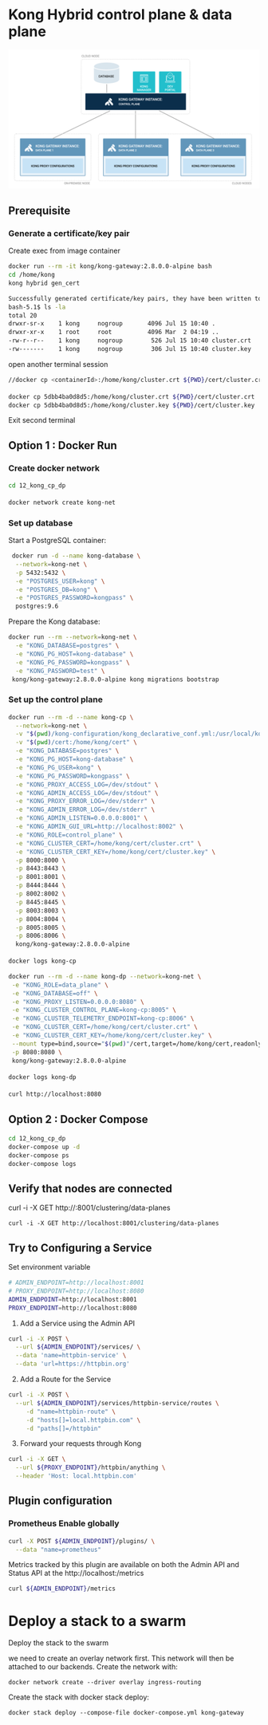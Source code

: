 # Kong Hybrid control plane & data plane

![a](./images/172ce018ea037fa7b8957636084582b1.png)

## Prerequisite 
### Generate a certificate/key pair
Create exec from image container
```bash
docker run --rm -it kong/kong-gateway:2.8.0.0-alpine bash
cd /home/kong
kong hybrid gen_cert
```

```bash
Successfully generated certificate/key pairs, they have been written to: '/home/kong/cluster.crt' and '/home/kong/cluster.key'.
bash-5.1$ ls -la
total 20
drwxr-sr-x    1 kong     nogroup       4096 Jul 15 10:40 .
drwxr-xr-x    1 root     root          4096 Mar  2 04:19 ..
-rw-r--r--    1 kong     nogroup        526 Jul 15 10:40 cluster.crt
-rw-------    1 kong     nogroup        306 Jul 15 10:40 cluster.key
```

open another terminal session
```bash
//docker cp <containerId>:/home/kong/cluster.crt ${PWD}/cert/cluster.crt

docker cp 5dbb4ba0d8d5:/home/kong/cluster.crt ${PWD}/cert/cluster.crt
docker cp 5dbb4ba0d8d5:/home/kong/cluster.key ${PWD}/cert/cluster.key
```
Exit second terminal

## Option 1 : Docker Run 

### Create docker network
```bash
cd 12_kong_cp_dp

docker network create kong-net
```

### Set up database
Start a PostgreSQL container:
```bash
 docker run -d --name kong-database \
  --network=kong-net \
  -p 5432:5432 \
  -e "POSTGRES_USER=kong" \
  -e "POSTGRES_DB=kong" \
  -e "POSTGRES_PASSWORD=kongpass" \
  postgres:9.6
```

Prepare the Kong database:
```bash
docker run --rm --network=kong-net \
  -e "KONG_DATABASE=postgres" \
  -e "KONG_PG_HOST=kong-database" \
  -e "KONG_PG_PASSWORD=kongpass" \
  -e "KONG_PASSWORD=test" \
 kong/kong-gateway:2.8.0.0-alpine kong migrations bootstrap
```

### Set up the control plane
```bash
docker run --rm -d --name kong-cp \
  --network=kong-net \
  -v "$(pwd)/kong-configuration/kong_declarative_conf.yml:/usr/local/kong/declarative/kong.yml" \
  -v "$(pwd)/cert:/home/kong/cert" \
  -e "KONG_DATABASE=postgres" \
  -e "KONG_PG_HOST=kong-database" \
  -e "KONG_PG_USER=kong" \
  -e "KONG_PG_PASSWORD=kongpass" \
  -e "KONG_PROXY_ACCESS_LOG=/dev/stdout" \
  -e "KONG_ADMIN_ACCESS_LOG=/dev/stdout" \
  -e "KONG_PROXY_ERROR_LOG=/dev/stderr" \
  -e "KONG_ADMIN_ERROR_LOG=/dev/stderr" \
  -e "KONG_ADMIN_LISTEN=0.0.0.0:8001" \
  -e "KONG_ADMIN_GUI_URL=http://localhost:8002" \
  -e "KONG_ROLE=control_plane" \
  -e "KONG_CLUSTER_CERT=/home/kong/cert/cluster.crt" \
  -e "KONG_CLUSTER_CERT_KEY=/home/kong/cert/cluster.key" \
  -p 8000:8000 \
  -p 8443:8443 \
  -p 8001:8001 \
  -p 8444:8444 \
  -p 8002:8002 \
  -p 8445:8445 \
  -p 8003:8003 \
  -p 8004:8004 \
  -p 8005:8005 \
  -p 8006:8006 \
  kong/kong-gateway:2.8.0.0-alpine

docker logs kong-cp
```

```bash
docker run --rm -d --name kong-dp --network=kong-net \
 -e "KONG_ROLE=data_plane" \
 -e "KONG_DATABASE=off" \
 -e "KONG_PROXY_LISTEN=0.0.0.0:8080" \
 -e "KONG_CLUSTER_CONTROL_PLANE=kong-cp:8005" \
 -e "KONG_CLUSTER_TELEMETRY_ENDPOINT=kong-cp:8006" \
 -e "KONG_CLUSTER_CERT=/home/kong/cert/cluster.crt" \
 -e "KONG_CLUSTER_CERT_KEY=/home/kong/cert/cluster.key" \
 --mount type=bind,source="$(pwd)"/cert,target=/home/kong/cert,readonly \
 -p 8080:8080 \
 kong/kong-gateway:2.8.0.0-alpine

docker logs kong-dp

curl http://localhost:8080
```


## Option 2 : Docker Compose 
```bash
cd 12_kong_cp_dp
docker-compose up -d
docker-compose ps
docker-compose logs
```
## Verify that nodes are connected
curl -i -X GET http://<admin-hostname>:8001/clustering/data-planes
```
curl -i -X GET http://localhost:8001/clustering/data-planes
```

## Try to Configuring a Service
Set environment variable
```bash
# ADMIN_ENDPOINT=http://localhost:8001
# PROXY_ENDPOINT=http://localhost:8080
ADMIN_ENDPOINT=http://localhost:8001
PROXY_ENDPOINT=http://localhost:8080
```

1. Add a Service using the Admin API
```bash
curl -i -X POST \
  --url ${ADMIN_ENDPOINT}/services/ \
  --data 'name=httpbin-service' \
  --data 'url=https://httpbin.org'
```

2. Add a Route for the Service
```bash
curl -i -X POST \
  --url ${ADMIN_ENDPOINT}/services/httpbin-service/routes \
     -d "name=httpbin-route" \
     -d "hosts[]=local.httpbin.com" \
     -d "paths[]=/httpbin"
```

3. Forward your requests through Kong
```bash
curl -i -X GET \
  --url ${PROXY_ENDPOINT}/httpbin/anything \
  --header 'Host: local.httpbin.com'
```

## Plugin configuration
### Prometheus Enable globally
```bash
curl -X POST ${ADMIN_ENDPOINT}/plugins/ \
  --data "name=prometheus"
```

Metrics tracked by this plugin are available on both the Admin API and Status 
API at the http://localhost:<port>/metrics

```bash
curl ${ADMIN_ENDPOINT}/metrics
```


# Deploy a stack to a swarm
Deploy the stack to the swarm

we need to create an overlay network first. This network will then be attached to our backends. Create the network with:
```
docker network create --driver overlay ingress-routing
```

Create the stack with docker stack deploy:
```
docker stack deploy --compose-file docker-compose.yml kong-gateway
```
